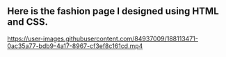 ## Here is the fashion page I designed using HTML and CSS. 

https://user-images.githubusercontent.com/84937009/188113471-0ac35a77-bdb9-4a17-8967-cf3ef8c161cd.mp4
